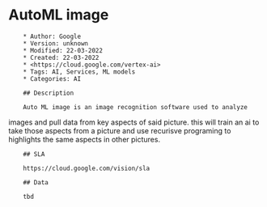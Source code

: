 # AutoML image

        * Author: Google
        * Version: unknown
        * Modified: 22-03-2022
        * Created: 22-03-2022
        * <https://cloud.google.com/vertex-ai>
        * Tags: AI, Services, ML models
        * Categories: AI

        ## Description

        Auto ML image is an image recognition software used to analyze
images and pull data from key aspects of said picture.  this will
train an ai to take those aspects from a picture and use recurisve
programing to highlights the same aspects in other pictures.


        ## SLA

        https://cloud.google.com/vision/sla

        ## Data

        tbd
